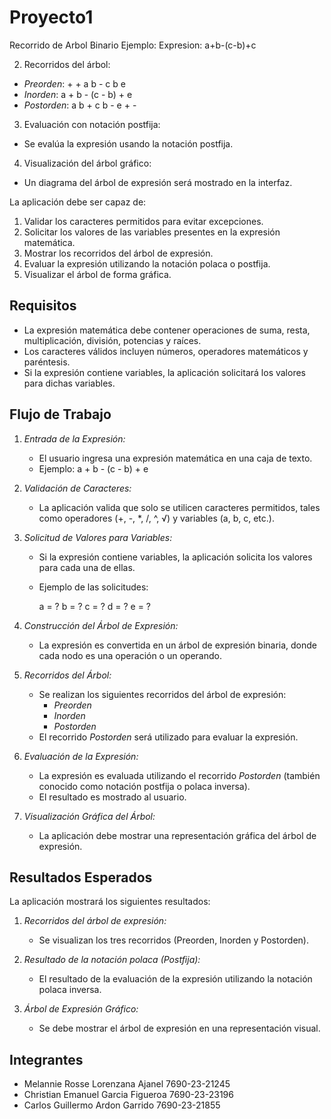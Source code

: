 # Proyecto1
Recorrido de Arbol Binario
Ejemplo:
Expresion:
a+b-(c-b)+c

2. Recorridos del árbol:
- *Preorden*: + + a b - c b e
- *Inorden*: a + b - (c - b) + e
- *Postorden*: a b + c b - e + -

3. Evaluación con notación postfija:
- Se evalúa la expresión usando la notación postfija.

4. Visualización del árbol gráfico:
- Un diagrama del árbol de expresión será mostrado en la interfaz.

La aplicación debe ser capaz de:

1. Validar los caracteres permitidos para evitar excepciones.
2. Solicitar los valores de las variables presentes en la expresión matemática.
3. Mostrar los recorridos del árbol de expresión.
4. Evaluar la expresión utilizando la notación polaca o postfija.
5. Visualizar el árbol de forma gráfica.

## Requisitos

- La expresión matemática debe contener operaciones de suma, resta, multiplicación, división, potencias y raíces.
- Los caracteres válidos incluyen números, operadores matemáticos y paréntesis.
- Si la expresión contiene variables, la aplicación solicitará los valores para dichas variables.

## Flujo de Trabajo

1. *Entrada de la Expresión:*
   - El usuario ingresa una expresión matemática en una caja de texto.
   - Ejemplo: a + b - (c - b) + e

2. *Validación de Caracteres:*
   - La aplicación valida que solo se utilicen caracteres permitidos, tales como operadores (+, -, *, /, ^, √) y variables (a, b, c, etc.).

3. *Solicitud de Valores para Variables:*
   - Si la expresión contiene variables, la aplicación solicita los valores para cada una de ellas.
   - Ejemplo de las solicitudes:
     
     a = ?
     b = ?
     c = ?
     d = ?
     e = ?
     

4. *Construcción del Árbol de Expresión:*
   - La expresión es convertida en un árbol de expresión binaria, donde cada nodo es una operación o un operando.

5. *Recorridos del Árbol:*
   - Se realizan los siguientes recorridos del árbol de expresión:
     - *Preorden*
     - *Inorden*
     - *Postorden*
   - El recorrido *Postorden* será utilizado para evaluar la expresión.

6. *Evaluación de la Expresión:*
   - La expresión es evaluada utilizando el recorrido *Postorden* (también conocido como notación postfija o polaca inversa). 
   - El resultado es mostrado al usuario.

7. *Visualización Gráfica del Árbol:*
   - La aplicación debe mostrar una representación gráfica del árbol de expresión.

## Resultados Esperados

La aplicación mostrará los siguientes resultados:

1. *Recorridos del árbol de expresión:*
   - Se visualizan los tres recorridos (Preorden, Inorden y Postorden).

2. *Resultado de la notación polaca (Postfija):*
   - El resultado de la evaluación de la expresión utilizando la notación polaca inversa.

3. *Árbol de Expresión Gráfico:*
   - Se debe mostrar el árbol de expresión en una representación visual.

## Integrantes
- Melannie Rosse Lorenzana Ajanel 7690-23-21245
- Christian Emanuel Garcia Figueroa 7690-23-23196
- Carlos Guillermo Ardon Garrido 7690-23-21855
